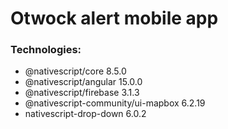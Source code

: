 # Otwock alert mobile app 

### Technologies: 
* @nativescript/core 8.5.0
* @nativescript/angular 15.0.0
* @nativescript/firebase 3.1.3
* @nativescript-community/ui-mapbox 6.2.19
* nativescript-drop-down 6.0.2
